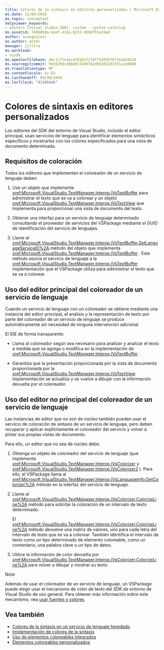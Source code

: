 ```yaml
---
title: Colores de la sintaxis en editores personalizados | Microsoft Docs
ms.date: 11/04/2016
ms.topic: conceptual
helpviewer_keywords:
- editors [Visual Studio SDK], custom - syntax coloring
ms.assetid: 74900b9a-baef-432a-8231-4568fb5e19ad
author: acangialosi
ms.author: anthc
manager: jillfra
ms.workload:
- vssdk
ms.openlocfilehash: dec1cf1e3ec4301b1f219f7345957877ea420528
ms.sourcegitcommit: 9d2829dc30b6917e89762d602022915f1ca49089
ms.translationtype: MT
ms.contentlocale: es-ES
ms.lasthandoff: 09/30/2020
ms.locfileid: "91585646"
---
```

# <a name="syntax-coloring-in-custom-editors"></a>Colores de sintaxis en editores personalizados
Los editores del SDK del entorno de Visual Studio, incluido el editor principal, usan servicios de lenguaje para identificar elementos sintácticos específicos y mostrarlos con los colores especificados para una vista de documento determinada.

## <a name="colorization-requirements"></a>Requisitos de coloración
 Todos los editores que implementan el coloreador de un servicio de lenguaje deben:

1. Use un objeto que implemente <xref:Microsoft.VisualStudio.TextManager.Interop.IVsTextBuffer> para administrar el texto que se va a colorear y un objeto <xref:Microsoft.VisualStudio.TextManager.Interop.IVsTextView> que implementa para proporcionar una vista de documento del texto.

2. Obtener una interfaz para un servicio de lenguaje determinado consultando el proveedor de servicios del VSPackage mediante el GUID de identificación del servicio de lenguajes.

3. Llame al <xref:Microsoft.VisualStudio.TextManager.Interop.IVsTextBuffer.SetLanguageServiceID%2A> método del objeto que implementa <xref:Microsoft.VisualStudio.TextManager.Interop.IVsTextBuffer> . Este método asocia el servicio de lenguaje a la <xref:Microsoft.VisualStudio.TextManager.Interop.IVsTextBuffer> implementación que el VSPackage utiliza para administrar el texto que se va a colorear.

## <a name="core-editor-usage-of-a-language-services-colorizer"></a>Uso del editor principal del coloreador de un servicio de lenguaje
 Cuando un servicio de lenguaje con un coloreador se obtiene mediante una instancia del editor principal, el análisis y la representación de texto por parte del coloreador de un servicio de lenguaje se produce automáticamente sin necesidad de ninguna intervención adicional.

 El IDE de forma transparente:

- Llama al coloreador según sea necesario para analizar y analizar el texto a medida que se agrega o modifica en la implementación de <xref:Microsoft.VisualStudio.TextManager.Interop.IVsTextBuffer> .

- Garantiza que la presentación proporcionada por la vista de documento proporcionada por la <xref:Microsoft.VisualStudio.TextManager.Interop.IVsTextView> implementación se actualiza y se vuelve a dibujar con la información devuelta por el coloreador.

## <a name="non-core-editor-usage-of-a-language-services-colorizer"></a>Uso del editor no principal del coloreador de un servicio de lenguaje
 Las instancias de editor que no son de núcleo también pueden usar el servicio de coloración de sintaxis de un servicio de lenguaje, pero deben recuperar y aplicar explícitamente el coloreador del servicio y volver a pintar sus propias vistas de documento.

 Para ello, un editor que no sea de núcleo debe:

1. Obtenga un objeto de coloreador del servicio de lenguaje (que implementa <xref:Microsoft.VisualStudio.TextManager.Interop.IVsColorizer> y <xref:Microsoft.VisualStudio.TextManager.Interop.IVsColorizer2> ). Para ello, el VSPackage llama al <xref:Microsoft.VisualStudio.TextManager.Interop.IVsLanguageInfo.GetColorizer%2A> método en la interfaz del servicio de lenguaje.

2. Llame al <xref:Microsoft.VisualStudio.TextManager.Interop.IVsColorizer.ColorizeLine%2A> método para solicitar la coloración de un intervalo de texto determinado.

     El <xref:Microsoft.VisualStudio.TextManager.Interop.IVsColorizer.ColorizeLine%2A> método devuelve una matriz de valores, uno para cada letra del intervalo de texto que se va a colorear. También identifica el intervalo de texto como un tipo determinado de elemento coloreable, como un comentario, una palabra clave o un tipo de datos.

3. Utilice la información de color devuelta por <xref:Microsoft.VisualStudio.TextManager.Interop.IVsColorizer.ColorizeLine%2A> para volver a dibujar y mostrar su texto.

> [!NOTE]
> Además de usar el coloreador de un servicio de lenguaje, un VSPackage puede elegir usar el mecanismo de color de texto del SDK de entorno de Visual Studio de uso general. Para obtener más información sobre este mecanismo, vea [usar fuentes y colores](../vs-2015/extensibility/using-fonts-and-colors.md?view=vs-2015&preserve-view=true).

## <a name="see-also"></a>Vea también

- [Colores de la sintaxis en un servicio de lenguaje heredado](../extensibility/internals/syntax-coloring-in-a-legacy-language-service.md)
- [Implementación de colores de la sintaxis](../extensibility/internals/implementing-syntax-coloring.md)
- [Uso de elementos coloreables integrados](../extensibility/internals/how-to-use-built-in-colorable-items.md)
- [Elementos coloreables personalizados](../extensibility/internals/custom-colorable-items.md)